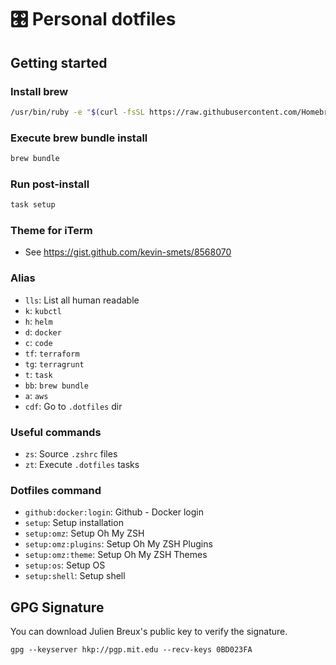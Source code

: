# 🎛 Personal dotfiles

## Getting started

### Install brew

```bash
/usr/bin/ruby -e "$(curl -fsSL https://raw.githubusercontent.com/Homebrew/install/master/install)"
```

### Execute brew bundle install

```bash
brew bundle
```

### Run post-install

```bash
task setup
```

### Theme for iTerm

- See https://gist.github.com/kevin-smets/8568070

### Alias

- `lls`: List all human readable
- `k`: `kubctl`
- `h`: `helm`
- `d`: `docker`
- `c`: `code`
- `tf`: `terraform`
- `tg`: `terragrunt`
- `t`: `task`
- `bb`: `brew bundle`
- `a`: `aws`
- `cdf`: Go to `.dotfiles` dir

### Useful commands

- `zs`: Source  `.zshrc` files
- `zt`: Execute `.dotfiles` tasks

### Dotfiles command

- `github:docker:login`: Github - Docker login
- `setup`: Setup installation
- `setup:omz`: Setup Oh My ZSH
- `setup:omz:plugins`: Setup Oh My ZSH Plugins
- `setup:omz:theme`: Setup Oh My ZSH Themes
- `setup:os`: Setup OS
- `setup:shell`: Setup shell

## GPG Signature

You can download Julien Breux's public key to verify the signature.

    gpg --keyserver hkp://pgp.mit.edu --recv-keys 0BD023FA
